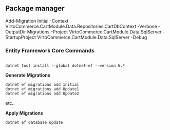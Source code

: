 
## Package manager 
Add-Migration Initial -Context VirtoCommerce.CartModule.Data.Repositories.CartDbContext  -Verbose -OutputDir Migrations -Project VirtoCommerce.CartModule.Data.SqlServer -StartupProject VirtoCommerce.CartModule.Data.SqlServer  -Debug



### Entity Framework Core Commands
```

dotnet tool install --global dotnet-ef --version 6.*
```

**Generate Migrations**

```
dotnet ef migrations add Initial
dotnet ef migrations add Update1
dotnet ef migrations add Update2
```

etc..

**Apply Migrations**

`dotnet ef database update`
